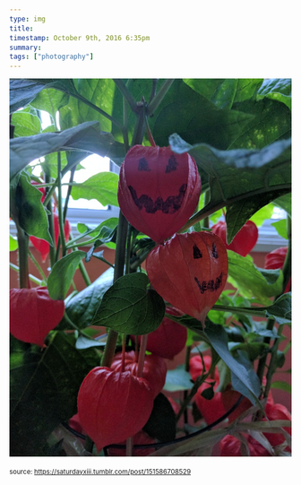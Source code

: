 ```yaml
---
type: img
title: 
timestamp: October 9th, 2016 6:35pm
summary: 
tags: ["photography"]
---
```

<img src="../media/151586708529.jpg"/>
                                                                                
                
                
                
                
                                
<small>source: https://saturdayxiii.tumblr.com/post/151586708529</small>